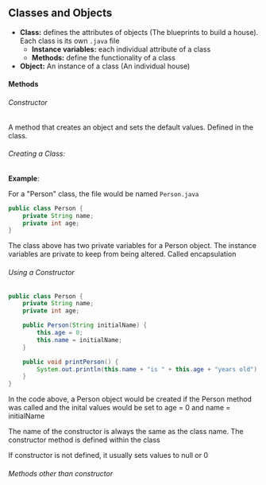 ## Classes and Objects

* __Class:__ defines the attributes of objects (The blueprints to build a house). Each class is its own `.java` file
    * __Instance variables:__ each individual attribute of a class
    * __Methods:__ define the functionality of a class    
* __Object:__ An instance of a class (An individual house)<br>


#### Methods


###### Constructor

A method that creates an object and sets the default values. Defined in the class.

###### Creating a Class:

__Example__:

For a "Person" class, the file would be named `Person.java`

```Java
public class Person {
    private String name;
    private int age;
}
```

The class above has two private variables for a Person object. The instance variables are private to keep from being altered. Called encapsulation

###### Using a Constructor

```Java
public class Person {
    private String name;
    private int age;

    public Person(String initialName) {
        this.age = 0;
        this.name = initialName;
    }

    public void printPerson() {
        System.out.println(this.name + "is " + this.age + "years old") {
    }
}
```

In the code above, a Person object would be created if the Person method was called and the inital values would be set to age = 0 and name = initialName

The name of the constructor is always the same as the class name. The constructor method is defined within the class

If constructor is not defined, it usually sets values to null or 0

###### Methods other than constructor 










